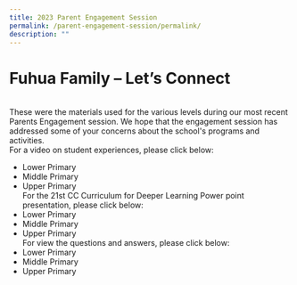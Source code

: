 ```yaml
---
title: 2023 Parent Engagement Session
permalink: /parent-engagement-session/permalink/
description: ""
---
```

# **Fuhua Family – Let’s Connect**
<br>These were the materials used for the various levels during our most recent Parents Engagement session. We hope that the engagement session has addressed some of your concerns about the school's programs and activities.
<br>For a video on student experiences, please click below:
* Lower Primary
* Middle Primary
* Upper Primary
<br>For the 21st CC Curriculum for Deeper Learning Power point presentation, please click below:
* Lower Primary
* Middle Primary
* Upper Primary
<br>For view the questions and answers, please click below:
* Lower Primary
* Middle Primary
* Upper Primary